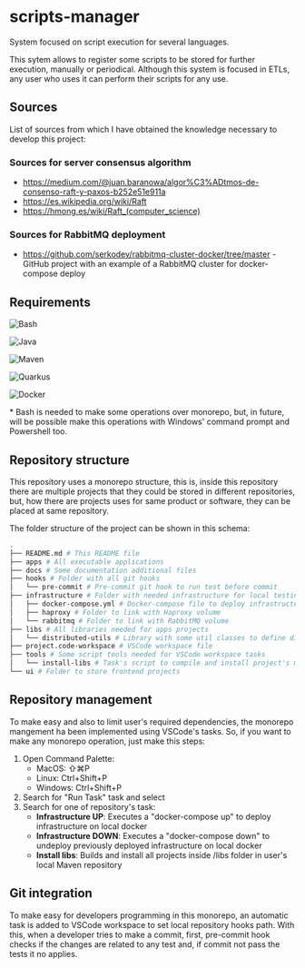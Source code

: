 # scripts-manager
System focused on script execution for several languages.

This sytem allows to register some scripts to be stored for further execution, manually or periodical. Although this system is focused in ETLs, any user who uses it can perform their scripts for any use.

## Sources
List of sources from which I have obtained the knowledge necessary to develop this project:

### Sources for server consensus algorithm
* https://medium.com/@juan.baranowa/algor%C3%ADtmos-de-consenso-raft-y-paxos-b252e51e911a
* https://es.wikipedia.org/wiki/Raft
* https://hmong.es/wiki/Raft_(computer_science)

### Sources for RabbitMQ deployment
* https://github.com/serkodev/rabbitmq-cluster-docker/tree/master - GitHub project with an example of a RabbitMQ cluster for docker-compose deploy

## Requirements

![Bash](https://img.shields.io/badge/Bash-*-8A2BE2)

![Java](https://img.shields.io/badge/Java-17+-red)

![Maven](https://img.shields.io/badge/Maven-3.9+-yellowgreen)

![Quarkus](https://img.shields.io/badge/Quarkus-3+-blue)

![Docker](https://img.shields.io/badge/Docker-24+-0073ec)

\* Bash is needed to make some operations over monorepo, but, in future, will be possible make this operations with Windows' command prompt and Powershell too.

## Repository structure
This repository uses a monorepo structure, this is, inside this repository there are multiple projects that they could be stored in different repositories, but, how there are projects uses for same product or software, they can be placed at same repository.

The folder structure of the project can be shown in this schema:
```bash
.
├── README.md # This README file
├── apps # All executable applications
├── docs # Some documentation additional files
├── hooks # Folder with all git hooks
│   └── pre-commit # Pre-commit git hook to run test before commit
├── infrastructure # Folder with needed infrastructure for local testing
│   ├── docker-compose.yml # Docker-compose file to deploy infrastructure
│   ├── haproxy # Folder to link with Haproxy volume
│   └── rabbitmq # Folder to link with RabbitMQ volume
├── libs # All libraries needed for apps projects
│   └── distributed-utils # Library with some util classes to define distributed-system-based operations
├── project.code-workspace # VSCode workspace file
├── tools # Some script tools needed for VSCode workspace tasks
│   └── install-libs # Task's script to compile and install project's maven libs
└── ui # Folder to store frontend projects
```

## Repository management
To make easy and also to limit user's required dependencies, the monorepo mangement ha been implemented using VSCode's tasks. So, if you want to make any monorepo operation, just make this steps:

1. Open Command Palette:
    * MacOS: ⇧⌘P
    * Linux: Ctrl+Shift+P
    * Windows: Ctrl+Shift+P
2. Search for "Run Task" task and select
3. Search for one of repository's task:
    * **Infrastructure UP**: Executes a "docker-compose up" to deploy infrastructure on local docker
    * **Infrastructure DOWN**: Executes a "docker-compose down" to undeploy previously deployed infrastructure on local docker
    * **Install libs**: Builds and install all projects inside /libs folder in user's local Maven repository

## Git integration
To make easy for developers programming in this monorepo, an automatic task is added to VSCode workspace to set local repository hooks path. With this, when a developer tries to make a commit, first, pre-commit hook checks if the changes are related to any test and, if commit not pass the tests it no applies.